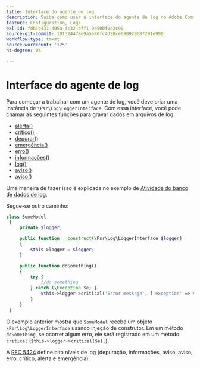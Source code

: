 ```yaml
---
title: Interface do agente de log
description: Saiba como usar a interface do agente de log no Adobe Commerce para fazer logon personalizado. Conheça a implementação do PSR-3 e as funções de registro.
feature: Configuration, Logs
exl-id: fdb1b431-405a-4c32-aff1-9e50bf0a2c90
source-git-commit: 10f324478e9a5e80fc4d28ce680929687291e990
workflow-type: tm+mt
source-wordcount: '125'
ht-degree: 0%

---
```


# Interface do agente de log

Para começar a trabalhar com um agente de log, você deve criar uma instância de `\Psr\Log\LoggerInterface`. Com essa interface, você pode chamar as seguintes funções para gravar dados em arquivos de log:

- [alerta()](https://github.com/php-fig/log/blob/master/src/LoggerInterface.php#L43)
- [crítico()](https://github.com/php-fig/log/blob/master/src/LoggerInterface.php#L55)
- [depurar()](https://github.com/php-fig/log/blob/master/src/LoggerInterface.php#L111)
- [emergência()](https://github.com/php-fig/log/blob/master/src/LoggerInterface.php#L30)
- [erro()](https://github.com/php-fig/log/blob/master/src/LoggerInterface.php#L66)
- [informações()](https://github.com/php-fig/log/blob/master/src/LoggerInterface.php#L101)
- [log()](https://github.com/php-fig/log/blob/master/src/LoggerInterface.php#L122)
- [aviso()](https://github.com/php-fig/log/blob/master/src/LoggerInterface.php#L89)
- [aviso()](https://github.com/php-fig/log/blob/master/src/LoggerInterface.php#L79)

Uma maneira de fazer isso é explicada no exemplo de [Atividade do banco de dados de log](../logs/database-activity.md).

Segue-se outro caminho:

```php
class SomeModel
 {
     private $logger;

     public function __construct(\Psr\Log\LoggerInterface $logger)
     {
         $this->logger = $logger;
     }

     public function doSomething()
     {
         try {
             //do something
         } catch (\Exception $e) {
             $this->logger->critical('Error message', ['exception' => $e]);
         }
     }
 }
```

O exemplo anterior mostra que `SomeModel` recebe um objeto `\Psr\Log\LoggerInterface` usando injeção de construtor. Em um método `doSomething`, se ocorrer algum erro, ele será registrado em um método `critical` (`$this->logger->critical($e);`).

A [RFC 5424](https://datatracker.ietf.org/doc/html/rfc5424) define oito níveis de log (depuração, informações, aviso, aviso, erro, crítico, alerta e emergência).
